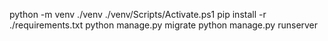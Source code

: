python -m venv ./venv
./venv/Scripts/Activate.ps1
pip install -r ./requirements.txt
python manage.py migrate
python manage.py runserver